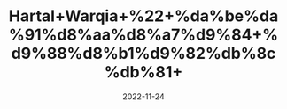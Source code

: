 ---
title: 'Hartal+Warqia+%22+%da%be%da%91%d8%aa%d8%a7%d9%84+%d9%88%d8%b1%d9%82%db%8c%db%81+'
date: '2022-11-24' 
metatag: '' 
inventory: '0' 
draft: false 
# meta description 
shortDescripton: ''
description: 'Herbs+%d8%ac%da%91%db%8c+%d8%a8%d9%88%d9%b9%db%8c'
longdescription: ''
tags: ''
brand: ''
subCategory: ''
unit: '10 gm-Pk'
sellCount: '0'
featured: False
# product Price
price: '200.0'
# Product Short Description
shortDescription: ''
productID: 'C63702EC-364A-ED11-996A-005056B3A416'
type: 'products'
category: 'Herbs+%d8%ac%da%91%db%8c+%d8%a8%d9%88%d9%b9%db%8c' 
thumnailproduct: 'https://eraconnect.blob.core.windows.net/product-images/aminsaddiquidawakhana/1737d91d-4824-448d-8b75-9c1c6e0f59ba.webp' 
images:
  - image: 'https://eraconnect.blob.core.windows.net/product-images/aminsaddiquidawakhana/1737d91d-4824-448d-8b75-9c1c6e0f59ba.webp'  
Variants:
---